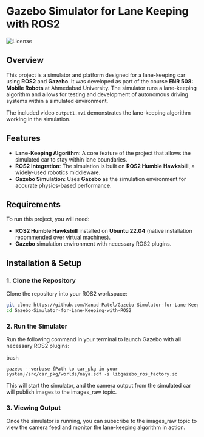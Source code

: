 # Gazebo Simulator for Lane Keeping with ROS2

![License](https://img.shields.io/badge/license-open--source-blue.svg)

## Overview

This project is a simulator and platform designed for a lane-keeping car using **ROS2** and **Gazebo**. It was developed as part of the course **ENR 508: Mobile Robots** at Ahmedabad University. The simulator runs a lane-keeping algorithm and allows for testing and development of autonomous driving systems within a simulated environment.

The included video `output1.avi` demonstrates the lane-keeping algorithm working in the simulation.

## Features

- **Lane-Keeping Algorithm**: A core feature of the project that allows the simulated car to stay within lane boundaries.
- **ROS2 Integration**: The simulation is built on **ROS2 Humble Hawksbill**, a widely-used robotics middleware.
- **Gazebo Simulation**: Uses **Gazebo** as the simulation environment for accurate physics-based performance.

## Requirements

To run this project, you will need:
- **ROS2 Humble Hawksbill** installed on **Ubuntu 22.04** (native installation recommended over virtual machines).
- **Gazebo** simulation environment with necessary ROS2 plugins.

## Installation & Setup

### 1. Clone the Repository

Clone the repository into your ROS2 workspace:
```bash
git clone https://github.com/Kanad-Patel/Gazebo-Simulator-for-Lane-Keeping-with-ROS2.git
cd Gazebo-Simulator-for-Lane-Keeping-with-ROS2
```
### 2. Run the Simulator

Run the following command in your terminal to launch Gazebo with all necessary ROS2 plugins:

bash
```
gazebo --verbose {Path to car_pkg in your system}/src/car_pkg/worlds/naya.sdf -s libgazebo_ros_factory.so
```
This will start the simulator, and the camera output from the simulated car will publish images to the images_raw topic.

### 3. Viewing Output
Once the simulator is running, you can subscribe to the images_raw topic to view the camera feed and monitor the lane-keeping algorithm in action.

